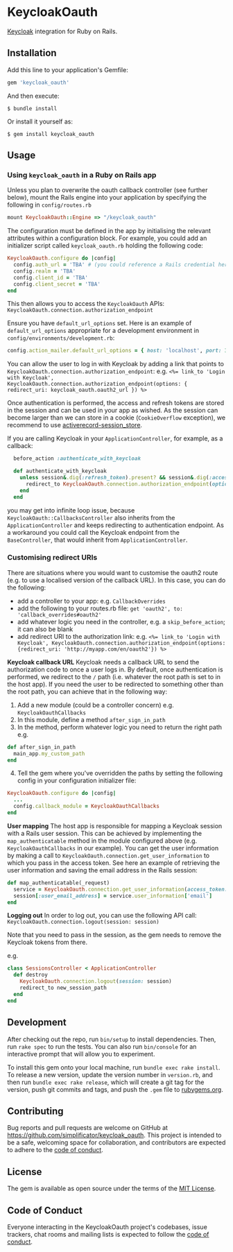 # KeycloakOauth

[Keycloak](https://www.keycloak.org) integration for Ruby on Rails.

## Installation

Add this line to your application's Gemfile:

```ruby
gem 'keycloak_oauth'
```

And then execute:

    $ bundle install

Or install it yourself as:

    $ gem install keycloak_oauth

## Usage

### Using `keycloak_oauth` in a Ruby on Rails app

Unless you plan to overwrite the oauth callback controller (see further below), mount the Rails engine into your application by specifying the following in `config/routes.rb`

```ruby
mount KeycloakOauth::Engine => "/keycloak_oauth"
```

The configuration must be defined in the app by initialising the relevant attributes within a configuration block. For example, you could add an initializer script called `keycloak_oauth.rb` holding the following code:

```ruby
KeycloakOauth.configure do |config|
  config.auth_url = 'TBA' # (you could reference a Rails credential here for example)
  config.realm = 'TBA'
  config.client_id = 'TBA'
  config.client_secret = 'TBA'
end
```

This then allows you to access the `KeycloakOauth` APIs:
`KeycloakOauth.connection.authorization_endpoint`

Ensure you have `default_url_options` set. Here
is an example of `default_url_options` appropriate for a development environment
in `config/environments/development.rb`:

```ruby
config.action_mailer.default_url_options = { host: 'localhost', port: 3000 }
```

You can allow the user to log in with Keycloak by adding a link that points to `KeycloakOauth.connection.authorization_endpoint`:
e.g.
`<%= link_to 'Login with Keycloak', KeycloakOauth.connection.authorization_endpoint(options: { redirect_uri: keycloak_oauth.oauth2_url }) %>`

Once authentication is performed, the access and refresh tokens are stored in the session and can be used in your app as wished. As the session can become larger than we can store in a cookie (`CookieOverflow` exception), we recommend to use [activerecord-session_store](https://github.com/rails/activerecord-session_store).

If you are calling Keycloak in your `ApplicationController`, for example, as a callback:

```ruby
  before_action :authenticate_with_keycloak

  def authenticate_with_keycloak
    unless session&.dig(:refresh_token).present? && session&.dig(:access_token).present?
      redirect_to KeycloakOauth.connection.authorization_endpoint(options: { redirect_uri: keycloak_oauth.oauth2_url })
    end
  end
```

you may get into infinite loop issue, because  `KeycloakOauth::CallbacksController` also inherits from the `ApplicationController` and keeps redirecting to authentication endpoint. As a workaround you could call the Keycloak endpoint from the `BaseController`, that would inherit from `ApplicationController`.

### Customising redirect URIs

There are situations where you would want to customise the oauth2 route (e.g. to use a localised version of the callback URL).
In this case, you can do the following:
- add a controller to your app: e.g. `CallbackOverrides`
- add the following to your routes.rb file: `get 'oauth2', to: 'callback_overrides#oauth2'`
- add whatever logic you need in the controller, e.g. a `skip_before_action`; it can also be blank
- add redirect URI to the authorization link:
e.g.
`<%= link_to 'Login with Keycloak', KeycloakOauth.connection.authorization_endpoint(options: {redirect_uri: 'http://myapp.com/en/oauth2'}) %>`

**Keycloak callback URL**
Keycloak needs a callback URL to send the authorization code to once a user logs in.
By default, once authentication is performed, we redirect to the `/` path (i.e. whatever the root path is set to in the host app).
If you need the user to be redirected to something other than the root path, you can achieve that in the following way:

1. Add a new module (could be a controller concern) e.g. `KeycloakOauthCallbacks`
2. In this module, define a method `after_sign_in_path`
3. In the method, perform whatever logic you need to return the right path e.g.
```ruby
def after_sign_in_path
  main_app.my_custom_path
end
```
4. Tell the gem where you've overridden the paths by setting the following config in your configuration initializer file:
```ruby
KeycloakOauth.configure do |config|
  ...
  config.callback_module = KeycloakOauthCallbacks
end
```

**User mapping**
The host app is responsible for mapping a Keycloak session with a Rails user session. This can be achieved
by implementing the `map_authenticatable` method in the module configured above (e.g. `KeycloakOauthCallbacks` in our example).
You can get the user information by making a call to `KeycloakOauth.connection.get_user_information` to which you pass in the access token.
See here an example of retrieving the user information and saving the email address in the Rails session:

```ruby
def map_authenticatable(_request)
  service = KeycloakOauth.connection.get_user_information(access_token: session[:access_token], refresh_token: session[:refresh_token])
  session[:user_email_address] = service.user_information['email']
end
```

**Logging out**
In order to log out, you can use the following API call:
`KeycloakOauth.connection.logout(session: session)`

Note that you need to pass in the session, as the gem needs to remove the Keycloak tokens from there.

e.g.
```ruby
class SessionsController < ApplicationController
  def destroy
    KeycloakOauth.connection.logout(session: session)
    redirect_to new_session_path
  end
end
```

## Development

After checking out the repo, run `bin/setup` to install dependencies. Then, run `rake spec` to run the tests. You can also run `bin/console` for an interactive prompt that will allow you to experiment.

To install this gem onto your local machine, run `bundle exec rake install`. To release a new version, update the version number in `version.rb`, and then run `bundle exec rake release`, which will create a git tag for the version, push git commits and tags, and push the `.gem` file to [rubygems.org](https://rubygems.org).

## Contributing

Bug reports and pull requests are welcome on GitHub at https://github.com/simplificator/keycloak_oauth. This project is intended to be a safe, welcoming space for collaboration, and contributors are expected to adhere to the [code of conduct](https://github.com/simplificator/keycloak_oauth/blob/master/CODE_OF_CONDUCT.md).


## License

The gem is available as open source under the terms of the [MIT License](https://opensource.org/licenses/MIT).

## Code of Conduct

Everyone interacting in the KeycloakOauth project's codebases, issue trackers, chat rooms and mailing lists is expected to follow the [code of conduct](https://github.com/simplificator/keycloak_oauth/blob/master/CODE_OF_CONDUCT.md).
